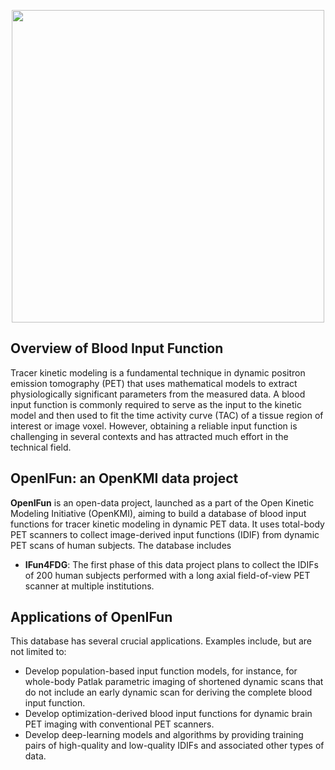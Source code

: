 <p align="center">
  <img src="https://github.com/user-attachments/assets/19fc637c-b1d7-4f6d-9061-d1525944abc1" width="500" >
</p>
  
## Overview of Blood Input Function
Tracer kinetic modeling is a fundamental technique in dynamic positron emission tomography (PET) that uses mathematical models to extract physiologically significant parameters from the measured data. A blood input function is commonly required to serve as the input to the kinetic model and then used to fit the time activity curve (TAC) of a tissue region of interest or image voxel. However, obtaining a reliable input function is challenging in several contexts and has attracted much effort in the technical field.

## OpenIFun: an OpenKMI data project

**OpenIFun** is an open-data project, launched as a part of the Open Kinetic Modeling Initiative (OpenKMI), aiming to build a database of blood input functions for tracer kinetic modeling in dynamic PET data. It uses total-body PET scanners to collect image-derived input functions (IDIF) from dynamic PET scans of human subjects. The database includes
- **IFun4FDG**: The first phase of this data project plans to collect the IDIFs of 200 human subjects performed with a long axial field-of-view PET scanner at multiple institutions.

## Applications of OpenIFun

This database has several crucial applications. Examples include, but are not limited to:

- Develop population-based input function models, for instance, for whole-body Patlak parametric imaging of shortened dynamic scans that do not include an early dynamic scan for deriving the complete blood input function.
- Develop optimization-derived blood input functions for dynamic brain PET imaging with conventional PET scanners.
- Develop deep-learning models and algorithms by providing training pairs of high-quality and low-quality IDIFs and associated other types of data.
